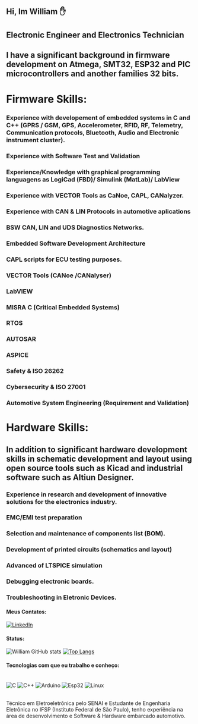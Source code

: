 ## Hi, Im William ✋

## Electronic Engineer and Electronics Technician

## I have a significant background in firmware development on Atmega, SMT32, ESP32 and PIC microcontrollers and another families 32 bits. 

# Firmware Skills: 

### Experience with developement of embedded systems in C and C++ (GPRS / GSM, GPS, Accelerometer, RFID, RF, Telemetry, Communication protocols, Bluetooth, Audio and Electronic instrument cluster).
### Experience with Software Test and Validation
### Experience/Knowledge with graphical programming languagens as LogiCad (FBD)/ Simulink (MatLab)/ LabView 
### Experience with VECTOR Tools as CaNoe, CAPL, CANalyzer. 
### Experience with CAN & LIN Protocols in automotive aplications
### BSW CAN, LIN and UDS Diagnostics Networks.
### Embedded Software Development Architecture
### CAPL scripts for ECU testing purposes.
### VECTOR Tools (CANoe /CANalyser)
### LabVIEW
###  MISRA C (Critical Embedded Systems)
### RTOS
###  AUTOSAR
###  ASPICE 
###  Safety & ISO 26262
### Cybersecurity & ISO 27001
### Automotive System Engineering (Requirement and Validation)


# Hardware Skills: 

## In addition to significant hardware development skills in schematic development and layout using open source tools such as Kicad and industrial software such as Altiun Designer.

### Experience in research and development of innovative solutions for the electronics industry.
### EMC/EMI test preparation 
### Selection and maintenance of components list (BOM).
### Development of printed circuits (schematics and layout)
### Advanced of LTSPICE simulation
### Debugging electronic boards.
### Troubleshooting in Eletronic Devices. 


#### Meus Contatos: 
[![LinkedIn](https://img.shields.io/badge/LinkedIn-0077B5?style=for-the-badge&logo=linkedin&logoColor=white)](https://www.linkedin.com/in/william-souza-santos-59037b1a9/)

#### Status: 
![William GitHub stats](https://github-readme-stats.vercel.app/api?username=William-Souza-Santos&show_icons=true&theme=tokyonight)
[![Top Langs](https://github-readme-stats.vercel.app/api/top-langs/?username=William-Souza-Santos)](https://github.com/William-Souza-Santos/github-readme-stats)
#### Tecnologias com que eu trabalho e conheço: 
<div style="display: inline_block"><br/>
     <img align="center" alt="C" src="https://img.shields.io/badge/C-00599C?style=for-the-badge&logo=c&logoColor=white"/>
     <img align="center" alt="C++" src="https://img.shields.io/badge/C%2B%2B-00599C?style=for-the-badge&logo=c%2B%2B&logoColor=white"/>
     <img align="center" alt="Arduino" src="https://img.shields.io/badge/Arduino-00979D?style=for-the-badge&logo=Arduino&logoColor=white"/>
     <img align="center" alt="Esp32" src="https://img.shields.io/badge/espressif-E7352C?style=for-the-badge&logo=espressif&logoColor=white"/>
     <img align="center" alt="Linux" src="https://img.shields.io/badge/Linux-FCC624?style=for-the-badge&logo=linux&logoColor=black"/>
</div> <br/>

Técnico em Eletroeletrônica pelo SENAI e Estudante de Engenharia Eletrônica no IFSP (Instituto Federal de São Paulo), tenho experiência na área de desenvolvimento e Software & Hardware embarcado automotivo. 
